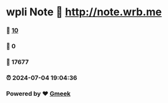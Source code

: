 # wpli Note :link: http://note.wrb.me 
### :page_facing_up: [10](http://note.wrb.me/tag.html) 
### :speech_balloon: 0 
### :hibiscus: 17677 
### :alarm_clock: 2024-07-04 19:04:36 
### Powered by :heart: [Gmeek](https://github.com/Meekdai/Gmeek)
